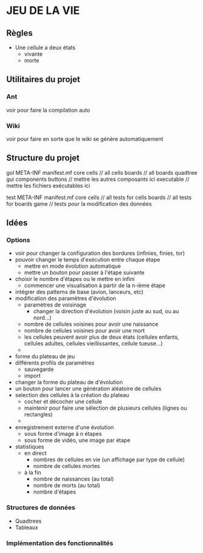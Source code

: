 # JEU DE LA VIE

## Règles
- Une cellule a deux états
	- vivante
	- morte

## Utilitaires du projet
### Ant
voir pour faire la compilation auto

### Wiki
voir pour faire en sorte que le wiki se génère automatiquement

## Structure du projet
gol
	META-INF
		manifest.mf
	core
		cells
			// all cells
		boards
			// all boards
		quadtree
	gui
		components
			buttons
			// mettre les autres composants ici
	executable
		// mettre les fichiers exécutables ici
	
test
	META-INF
		manifest.mf
	core
		cells
			// all tests for cells
		boards
			// all tests for boards
	game
		// tests pour la modification des données


## Idées
### Options
- voir pour changer la configuration des bordures (infinies, finies, tor)
- pouvoir changer le temps d'exécution entre chaque étape
	- mettre en mode évolution automatique
	- mettre un bouton pour passer à l'étape suivante
- choisir le nombre d'étapes ou le mettre en infini
	- commencer une visualisation à partir de la n-ième étape
- intégrer des patterns de base (avion, lanceurs, etc)
- modification des paramètres d'évolution
	- paramètres de voisinage
		- changer la direction d'évolution (voisin juste au sud, ou au nord...)
	- nombre de cellules voisines pour avoir une naissance
	- nombre de cellules voisines pour avoir une mort
	- les cellules peuvent avoir plus de deux états (cellules enfants, cellules adultes, cellules vieillissantes, cellule tueuse...)
	- 
- forme du plateau de jeu
- différents profils de paramètres
	- sauvegarde
	- import
- changer la forme du plateau de d'évolution
- un bouton pour lancer une génération aléatoire de cellules
- selection des cellules à la création du plateau
	- cocher et décocher une cellule
	- maintenir pour faire une sélection de plusieurs cellules (lignes ou rectangles)
	- 
- enregistrement externe d'une évolution
	- sous forme d'image à n étapes
	- sous forme de vidéo, une image par étape
- statistiques
	- en direct
		- nombres de cellules en vie (un affichage par type de cellule)
		- nombre de cellules mortes
	- à la fin
		- nombre de naissances (au total)
		- nombre de morts (au total)
		- nombre d'étapes


### Structures de données
- Quadtrees
- Tableaux

### Implémentation des fonctionnalités
